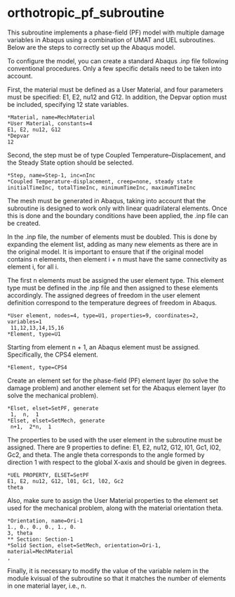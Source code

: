 # orthotropic_pf_subroutine
This subroutine implements a phase-field (PF) model with multiple damage variables in Abaqus using a combination of UMAT and UEL subroutines.
Below are the steps to correctly set up the Abaqus model.

To configure the model, you can create a standard Abaqus .inp file following conventional procedures. Only a few specific details need to be taken into account.

First, the material must be defined as a User Material, and four parameters must be specified: E1, E2, nu12 and G12. In addition, the Depvar option must be included, specifying 12 state variables.
```inp
*Material, name=MechMaterial
*User Material, constants=4
E1, E2, nu12, G12
*Depvar
12
```

Second, the step must be of type Coupled Temperature–Displacement, and the Steady State option should be selected.
```inp
*Step, name=Step-1, inc=nInc
*Coupled Temperature-displacement, creep=none, steady state
initialTimeInc, totalTimeInc, minimumTimeInc, maximumTimeInc
```

The mesh must be generated in Abaqus, taking into account that the subroutine is designed to work only with linear quadrilateral elements. Once this is done and the boundary conditions have been applied, the .inp file can be created.

In the .inp file, the number of elements must be doubled. This is done by expanding the element list, adding as many new elements as there are in the original model. It is important to ensure that if the original model contains n elements, then element i + n must have the same connectivity as element i, for all i.

The first n elements must be assigned the user element type. This element type must be defined in the .inp file and then assigned to these elements accordingly. The assigned degrees of freedom in the user element definition correspond to the temperature degrees of freedom in Abaqus.
```inp
*User element, nodes=4, type=U1, properties=9, coordinates=2, variables=1
 11,12,13,14,15,16
*Element, type=U1
```

Starting from element n + 1, an Abaqus element must be assigned. Specifically, the CPS4 element.
```inp
*Element, type=CPS4
```

Create an element set for the phase-field (PF) element layer (to solve the damage problem) and another element set for the Abaqus element layer (to solve the mechanical problem).
```inp
*Elset, elset=SetPF, generate
 1,  n,  1
*Elset, elset=SetMech, generate
 n+1,  2*n,  1
```

The properties to be used with the user element in the subroutine must be assigned. There are 9 properties to define: E1, E2, nu12, G12, l01, Gc1, l02, Gc2, and theta. The angle theta corresponds to the angle formed by direction 1 with respect to the global X-axis and should be given in degrees.
```inp
*UEL PROPERTY, ELSET=SetPF
E1, E2, nu12, G12, l01, Gc1, l02, Gc2
theta
```

Also, make sure to assign the User Material properties to the element set used for the mechanical problem, along with the material orientation theta.
```inp
*Orientation, name=Ori-1
1., 0., 0., 0., 1., 0.
3, theta
** Section: Section-1
*Solid Section, elset=SetMech, orientation=Ori-1, material=MechMaterial
,
```

Finally, it is necessary to modify the value of the variable nelem in the module kvisual of the subroutine so that it matches the number of elements in one material layer, i.e., n.
